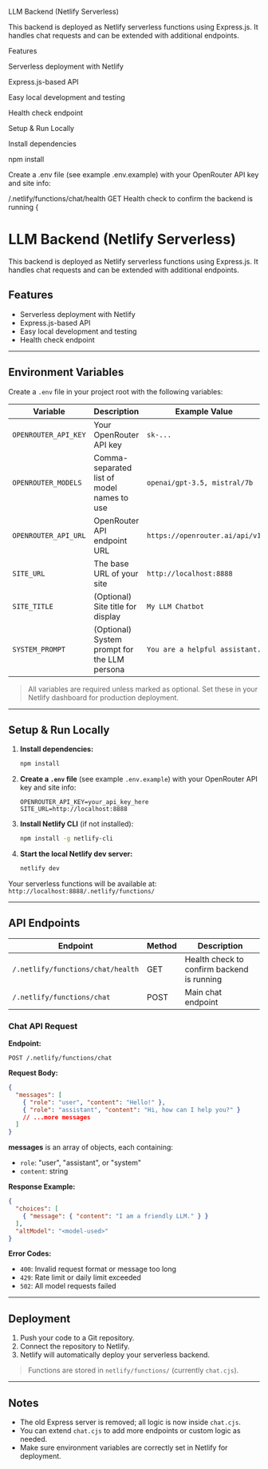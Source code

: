 LLM Backend (Netlify Serverless)

This backend is deployed as Netlify serverless functions using Express.js. It handles chat requests and can be extended with additional endpoints.

Features

Serverless deployment with Netlify

Express.js-based API

Easy local development and testing

Health check endpoint

Setup & Run Locally

Install dependencies

npm install


Create a .env file (see example .env.example) with your OpenRouter API key and site info:

/.netlify/functions/chat/health	GET	Health check to confirm the backend is running
{

# LLM Backend (Netlify Serverless)

This backend is deployed as Netlify serverless functions using Express.js. It handles chat requests and can be extended with additional endpoints.

## Features

- Serverless deployment with Netlify
- Express.js-based API
- Easy local development and testing
- Health check endpoint

---


## Environment Variables

Create a `.env` file in your project root with the following variables:

| Variable              | Description                                      | Example Value                  |
|-----------------------|--------------------------------------------------|-------------------------------|
| `OPENROUTER_API_KEY`  | Your OpenRouter API key                          | `sk-...`                      |
| `OPENROUTER_MODELS`   | Comma-separated list of model names to use        | `openai/gpt-3.5, mistral/7b`  |
| `OPENROUTER_API_URL`  | OpenRouter API endpoint URL                      | `https://openrouter.ai/api/v1`|
| `SITE_URL`            | The base URL of your site                        | `http://localhost:8888`       |
| `SITE_TITLE`          | (Optional) Site title for display                | `My LLM Chatbot`              |
| `SYSTEM_PROMPT`       | (Optional) System prompt for the LLM persona     | `You are a helpful assistant.`|

> All variables are required unless marked as optional. Set these in your Netlify dashboard for production deployment.

---

## Setup & Run Locally

1. **Install dependencies:**
   ```bash
   npm install
   ```
2. **Create a `.env` file** (see example `.env.example`) with your OpenRouter API key and site info:
   ```env
   OPENROUTER_API_KEY=your_api_key_here
   SITE_URL=http://localhost:8888
   ```
3. **Install Netlify CLI** (if not installed):
   ```bash
   npm install -g netlify-cli
   ```
4. **Start the local Netlify dev server:**
   ```bash
   netlify dev
   ```

Your serverless functions will be available at:  
`http://localhost:8888/.netlify/functions/`

---

## API Endpoints

| Endpoint                                 | Method | Description                              |
|------------------------------------------|--------|------------------------------------------|
| `/.netlify/functions/chat/health`        | GET    | Health check to confirm backend is running|
| `/.netlify/functions/chat`               | POST   | Main chat endpoint                       |

### Chat API Request

**Endpoint:**
```
POST /.netlify/functions/chat
```

**Request Body:**
```json
{
  "messages": [
    { "role": "user", "content": "Hello!" },
    { "role": "assistant", "content": "Hi, how can I help you?" }
    // ...more messages
  ]
}
```

**messages** is an array of objects, each containing:
- `role`: "user", "assistant", or "system"
- `content`: string

**Response Example:**
```json
{
  "choices": [
    { "message": { "content": "I am a friendly LLM." } }
  ],
  "altModel": "<model-used>"
}
```

**Error Codes:**

- `400`: Invalid request format or message too long
- `429`: Rate limit or daily limit exceeded
- `502`: All model requests failed

---

## Deployment

1. Push your code to a Git repository.
2. Connect the repository to Netlify.
3. Netlify will automatically deploy your serverless backend.

> Functions are stored in `netlify/functions/` (currently `chat.cjs`).

---

## Notes

- The old Express server is removed; all logic is now inside `chat.cjs`.
- You can extend `chat.cjs` to add more endpoints or custom logic as needed.
- Make sure environment variables are correctly set in Netlify for deployment.